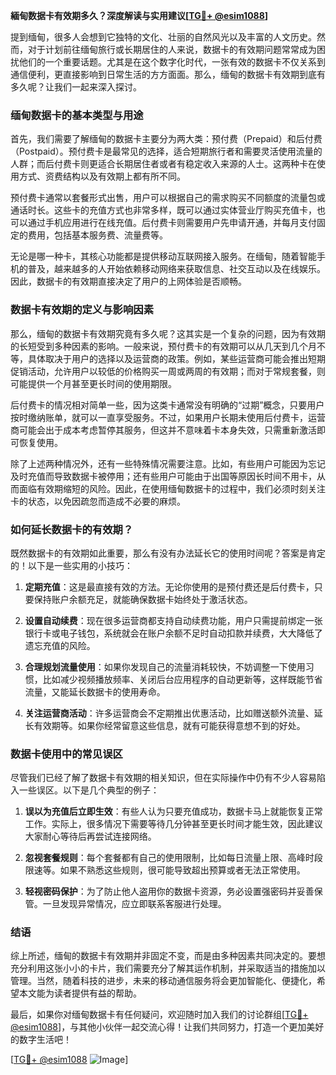 **緬甸数据卡有效期多久？深度解读与实用建议[[TG💪+ @esim1088](https://t.me/s/esim1088)]**

提到缅甸，很多人会想到它独特的文化、壮丽的自然风光以及丰富的人文历史。然而，对于计划前往缅甸旅行或长期居住的人来说，数据卡的有效期问题常常成为困扰他们的一个重要话题。尤其是在这个数字化时代，一张有效的数据卡不仅关系到通信便利，更直接影响到日常生活的方方面面。那么，缅甸的数据卡有效期到底有多久呢？让我们一起来深入探讨。

### 缅甸数据卡的基本类型与用途

首先，我们需要了解缅甸的数据卡主要分为两大类：预付费（Prepaid）和后付费（Postpaid）。预付费卡是最常见的选择，适合短期旅行者和需要灵活使用流量的人群；而后付费卡则更适合长期居住者或者有稳定收入来源的人士。这两种卡在使用方式、资费结构以及有效期上都有所不同。

预付费卡通常以套餐形式出售，用户可以根据自己的需求购买不同额度的流量包或通话时长。这些卡的充值方式也非常多样，既可以通过实体营业厅购买充值卡，也可以通过手机应用进行在线充值。后付费卡则需要用户先申请开通，并每月支付固定的费用，包括基本服务费、流量费等。

无论是哪一种卡，其核心功能都是提供移动互联网接入服务。在缅甸，随着智能手机的普及，越来越多的人开始依赖移动网络来获取信息、社交互动以及在线娱乐。因此，数据卡的有效期直接决定了用户的上网体验是否顺畅。

### 数据卡有效期的定义与影响因素

那么，缅甸的数据卡有效期究竟有多久呢？这其实是一个复杂的问题，因为有效期的长短受到多种因素的影响。一般来说，预付费卡的有效期可以从几天到几个月不等，具体取决于用户的选择以及运营商的政策。例如，某些运营商可能会推出短期促销活动，允许用户以较低的价格购买一周或两周的有效期；而对于常规套餐，则可能提供一个月甚至更长时间的使用期限。

后付费卡的情况相对简单一些，因为这类卡通常没有明确的“过期”概念，只要用户按时缴纳账单，就可以一直享受服务。不过，如果用户长期未使用后付费卡，运营商可能会出于成本考虑暂停其服务，但这并不意味着卡本身失效，只需重新激活即可恢复使用。

除了上述两种情况外，还有一些特殊情况需要注意。比如，有些用户可能因为忘记及时充值而导致数据卡被停用；还有些用户可能由于出国等原因长时间不用卡，从而面临有效期缩短的风险。因此，在使用缅甸数据卡的过程中，我们必须时刻关注卡的状态，以免因疏忽而造成不必要的麻烦。

### 如何延长数据卡的有效期？

既然数据卡的有效期如此重要，那么有没有办法延长它的使用时间呢？答案是肯定的！以下是一些实用的小技巧：

1. **定期充值**：这是最直接有效的方法。无论你使用的是预付费还是后付费卡，只要保持账户余额充足，就能确保数据卡始终处于激活状态。
   
2. **设置自动续费**：现在很多运营商都支持自动续费功能，用户只需提前绑定一张银行卡或电子钱包，系统就会在账户余额不足时自动扣款并续费，大大降低了遗忘充值的风险。

3. **合理规划流量使用**：如果你发现自己的流量消耗较快，不妨调整一下使用习惯，比如减少视频播放频率、关闭后台应用程序的自动更新等，这样既能节省流量，又能延长数据卡的使用寿命。

4. **关注运营商活动**：许多运营商会不定期推出优惠活动，比如赠送额外流量、延长有效期等。如果你经常留意这些信息，就有可能获得意想不到的好处。

### 数据卡使用中的常见误区

尽管我们已经了解了数据卡有效期的相关知识，但在实际操作中仍有不少人容易陷入一些误区。以下是几个典型的例子：

1. **误以为充值后立即生效**：有些人认为只要充值成功，数据卡马上就能恢复正常工作。实际上，很多情况下需要等待几分钟甚至更长时间才能生效，因此建议大家耐心等待后再尝试连接网络。

2. **忽视套餐规则**：每个套餐都有自己的使用限制，比如每日流量上限、高峰时段限速等。如果不熟悉这些规则，很可能导致超出预算或者无法正常使用。

3. **轻视密码保护**：为了防止他人盗用你的数据卡资源，务必设置强密码并妥善保管。一旦发现异常情况，应立即联系客服进行处理。

### 结语

综上所述，缅甸的数据卡有效期并非固定不变，而是由多种因素共同决定的。要想充分利用这张小小的卡片，我们需要充分了解其运作机制，并采取适当的措施加以管理。当然，随着科技的进步，未来的移动通信服务将会更加智能化、便捷化，希望本文能为读者提供有益的帮助。

最后，如果你对缅甸数据卡有任何疑问，欢迎随时加入我们的讨论群组[[TG💪+ @esim1088](https://t.me/s/esim1088)]，与其他小伙伴一起交流心得！让我们共同努力，打造一个更加美好的数字生活吧！

[[TG💪+ @esim1088](https://t.me/s/esim1088) ![Image](https://i.postimg.cc/4NQfJmqS/Snipaste-2025-05-13-00-14-12.png)]